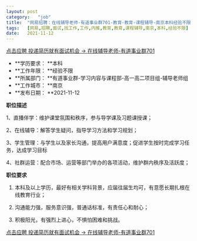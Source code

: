```yaml
---
layout:	post
category:	"job"
title:	"网易招聘：在线辅导老师-有道事业群701-教育-教育-课程辅导-南京本科经验不限"
tags:	[网易,招聘,面试,找工作,工作,内推,教育,教育,课程辅导,南京,本科,经验不限]
date:	2021-11-12
---
```


[点击应聘 投递简历就有面试机会 ->  在线辅导老师-有道事业群701](http://mobile.bole.netease.com/bole/boleDetail?id=23901&employeeId=346f03c3cda5f04c&key=all)



- **学历要求： **本科
- **工作年限： **经验不限
- **所属部门： **有道事业群-学习内容与课程部-高一高二项目组-辅导老师组
- **工作城市： **南京
- **发布日期： **2021-11-12



**职位描述**

1、直播伴学：维护课堂氛围和秩序，参与导学课及习题课授课；

2、在线辅导：解答学生疑问，指导学习方法和学习规划；

3、学生管理：与学生以及家长沟通，提高用户满意度；促进学生按时完成学习任务，达成学习目标

4、社群运营：配合市场、运营等部门举办的各项活动，维护群内秩序及活跃度；



**职位要求**

1. 本科及以上学历，最好有相关学科背景，应届往届生均可，有意愿长期扎根在线教育行业；

2. 沟通能力强，服务意识强，普通话标准，有责任心和耐心；

3. 积极阳光，有强烈上进心，不惧怕困难和挑战。



[点击应聘 投递简历就有面试机会 ->  在线辅导老师-有道事业群701](http://mobile.bole.netease.com/bole/boleDetail?id=23901&employeeId=346f03c3cda5f04c&key=all)